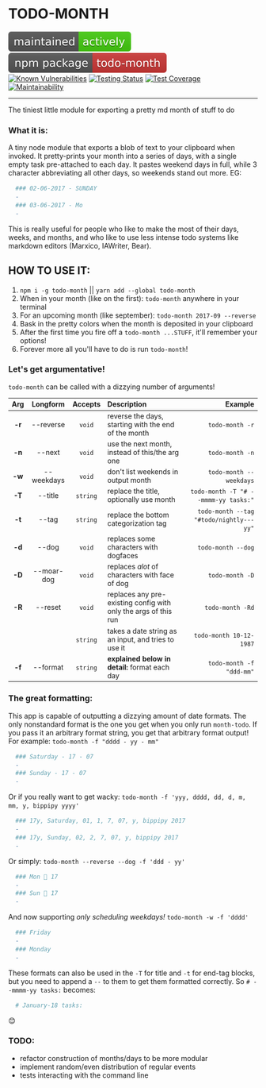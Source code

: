 # TODO-MONTH

[![Maintenance status](https://raw.githubusercontent.com/one19/project-status/master/cache/todo-month/maintained.svg?sanitize=true)](https://github.com/one19/project-status) [![published on npm!](https://raw.githubusercontent.com/one19/project-status/master/cache/todo-month/npm.svg?sanitize=true)](https://www.npmjs.com/package/todo-month)\
[![Known Vulnerabilities](https://snyk.io/test/github/one19/todo-month/badge.svg)](https://snyk.io/test/github/one19/todo-month) [![Testing Status](https://travis-ci.org/one19/todo-month.svg?branch=master)](https://travis-ci.org/one19/todo-month) [![Test Coverage](https://api.codeclimate.com/v1/badges/cc9947368a3e3492f99f/test_coverage)](https://codeclimate.com/github/one19/todo-month/test_coverage) [![Maintainability](https://api.codeclimate.com/v1/badges/cc9947368a3e3492f99f/maintainability)](https://codeclimate.com/github/one19/todo-month/maintainability)

---

The tiniest little module for exporting a pretty md month of stuff to do

### What it is:

A tiny node module that exports a blob of text to your clipboard when invoked.
It pretty-prints your month into a series of days, with a single empty task pre-attached to each day. It pastes weekend days in full, while 3 character abbreviating all other days, so weekends stand out more. EG:
```mk
  ### 02-06-2017 - SUNDAY
  - 
  ### 03-06-2017 - Mo
  - 
```

This is really useful for people who like to make the most of their days, weeks, and months, and who like to use less intense todo systems like markdown editors (Marxico, IAWriter, Bear).

## HOW TO USE IT:

1.  `npm i -g todo-month` || `yarn add --global todo-month`
2.  When in your month (like on the first): `todo-month` anywhere in your terminal
3.  For an upcoming month (like september): `todo-month 2017-09 --reverse`
4.  Bask in the pretty colors when the month is deposited in your clipboard
5.  After the first time you fire off a `todo-month ...STUFF`, it'll remember your options!
6.  Forever more all you'll have to do is run `todo-month`!

### Let's get argumentative!
`todo-month` can be called with a dizzying number of arguments!

| Arg | Longform | Accepts | Description | Example |
| :---------------: | :---------------: | :---------------: | :--------------- | ---------------: |
| **-r** | --reverse | `void` | reverse the days, starting with the end of the month | `todo-month -r` |
| **-n** | --next | `void` | use the next month, instead of this/the arg one | `todo-month -n` |
| **-w** | --weekdays | `void` | don't list weekends in output month | `todo-month --weekdays` |
| **-T** | --title | `string` | replace the title, optionally use month | `todo-month -T "# --mmmm-yy tasks:"` |
| **-t** | --tag | `string` | replace the bottom categorization tag | `todo-month --tag "#todo/nightly---yy"` |
| **-d** | --dog | `void` | replaces some characters with dogfaces | `todo-month --dog` |
| **-D** | --moar-dog | `void` | replaces *alot* of characters with face of dog | `todo-month -D` |
| **-R** | --reset | `void` | replaces any pre-existing config with only the args of this run | `todo-month -Rd` |
|  |  | `string` | takes a date string as an input, and tries to use it | `todo-month 10-12-1987` |
| **-f** | --format | `string` | **explained below in detail:** format each day | `todo-month -f "ddd-mm"` |

### The great formatting:

This app is capable of outputting a dizzying amount of date formats. The only nonstandard format is the one you get when you only run `month-todo`.
If you pass it an arbitrary format string, you get that arbitrary format output!
For example: `todo-month -f "dddd - yy - mm"`
```mk
  ### Saturday - 17 - 07
  - 
  ### Sunday - 17 - 07
  - 
```

Or if you really want to get wacky: `todo-month -f 'yyy, dddd, dd, d, m, mm, y, bippipy yyyy'`
```mk
  ### 17y, Saturday, 01, 1, 7, 07, y, bippipy 2017
  - 
  ### 17y, Sunday, 02, 2, 7, 07, y, bippipy 2017
  - 
```

Or simply: `todo-month --reverse --dog -f 'ddd - yy'`
```mk
  ### Mon 🐶 17
  - 
  ### Sun 🐶 17
  - 
```

And now supporting *only scheduling weekdays!* `todo-month -w -f 'dddd'`
```mk
  ### Friday
  - 
  ### Monday
  - 
```

These formats can also be used in the `-T` for title and `-t` for end-tag blocks, but you need to append a `--` to them to get them formatted correctly. So `# --mmmm-yy tasks:` becomes:

```mk
  # January-18 tasks:
```

😊

### TODO:
- refactor construction of months/days to be more modular
- implement random/even distribution of regular events
- tests interacting with the command line

